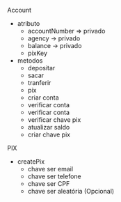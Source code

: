 Account
- atributo
    - accountNumber => privado
    - agency -> privado
    - balance -> privado
    - pixKey
- metodos
    - depositar
    - sacar
    - tranferir
    - pix
    - criar conta
    - verificar conta
    - verificar conta
    - verificar chave pix
    - atualizar saldo
    - criar chave pix

PIX
- createPix
    - chave ser email
    - chave ser telefone
    - chave ser CPF
    - chave ser aleatória (Opcional)
